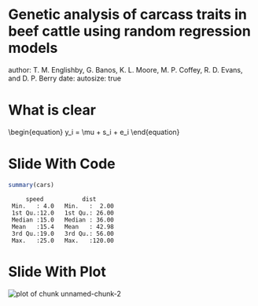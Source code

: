Genetic analysis of carcass traits in beef cattle using random regression models
========================================================
author: T. M. Englishby, G. Banos, K. L. Moore, M. P. Coffey, R. D. Evans, and D. P. Berry
date: 
autosize: true

What is clear
========================================================

\begin{equation}
y_i = \mu + s_i + e_i
\end{equation}

Slide With Code
========================================================


```r
summary(cars)
```

```
     speed           dist       
 Min.   : 4.0   Min.   :  2.00  
 1st Qu.:12.0   1st Qu.: 26.00  
 Median :15.0   Median : 36.00  
 Mean   :15.4   Mean   : 42.98  
 3rd Qu.:19.0   3rd Qu.: 56.00  
 Max.   :25.0   Max.   :120.00  
```

Slide With Plot
========================================================

![plot of chunk unnamed-chunk-2](EBCM2016Pres-figure/unnamed-chunk-2-1.png)
